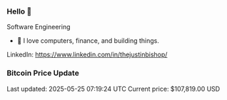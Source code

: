 ### Hello 🤙  

Software Engineering

- 🔭 I love computers, finance, and building things.
  
LinkedIn: https://www.linkedin.com/in/thejustinbishop/  




























































































































































































































































































































































































































### Bitcoin Price Update
Last updated: 2025-05-25 07:19:24 UTC
Current price: $107,819.00 USD
